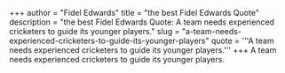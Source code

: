 +++
author = "Fidel Edwards"
title = "the best Fidel Edwards Quote"
description = "the best Fidel Edwards Quote: A team needs experienced cricketers to guide its younger players."
slug = "a-team-needs-experienced-cricketers-to-guide-its-younger-players"
quote = '''A team needs experienced cricketers to guide its younger players.'''
+++
A team needs experienced cricketers to guide its younger players.
